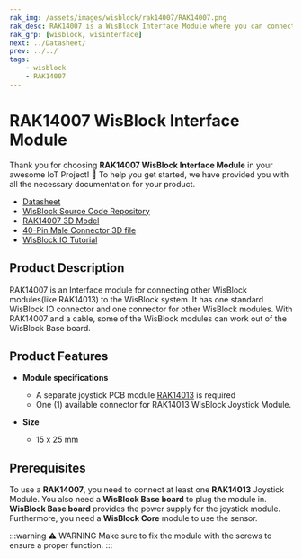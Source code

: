 ```yaml
---
rak_img: /assets/images/wisblock/rak14007/RAK14007.png
rak_desc: RAK14007 is a WisBlock Interface Module where you can connect the separate sensor PCB, which is the RAK14013 Joystick Module.
rak_grp: [wisblock, wisinterface]
next: ../Datasheet/
prev: ../../
tags:
    - wisblock
    - RAK14007
---
```



# RAK14007 WisBlock Interface Module

Thank you for choosing **RAK14007 WisBlock Interface Module** in your awesome IoT Project! 🎉 To help you get started, we have provided you with all the necessary documentation for your product.

* [Datasheet](../Datasheet/)
* [WisBlock Source Code Repository](https://github.com/RAKWireless/WisBlock/)
* [RAK14007 3D Model](https://downloads.rakwireless.com/3D_File/WisBlock/3D_RAK14007.stp)
* [40-Pin Male Connector 3D file](https://downloads.rakwireless.com/3D_File/Accessory/WisConnector/M40S1003K6M.stp)
* [WisBlock IO Tutorial](https://docs.rakwireless.com/Knowledge-Hub/Learn/WisBlock-IO-Tutorial/)


## Product Description

RAK14007 is an Interface module for connecting other WisBlock modules(like RAK14013) to the WisBlock system. It has one standard WisBlock IO connector and one connector for other WisBlock modules. With RAK14007 and a cable, some of the WisBlock modules can work out of the WisBlock Base board.

## Product Features

* **Module specifications**
    * A separate joystick PCB module [RAK14013](/Product-Categories/WisBlock/RAK14013/Overview/) is required
    * One (1) available connector for RAK14013 WisBlock Joystick Module.

* **Size**
    * 15 x 25&nbsp;mm

## Prerequisites

To use a **RAK14007**, you need to connect at least one **RAK14013** Joystick Module. You also need a **WisBlock Base board** to plug the module in. **WisBlock Base board** provides the power supply for the joystick module. Furthermore, you need a **WisBlock Core** module to use the sensor.

:::warning ⚠️ WARNING
Make sure to fix the module with the screws to ensure a proper function.
:::